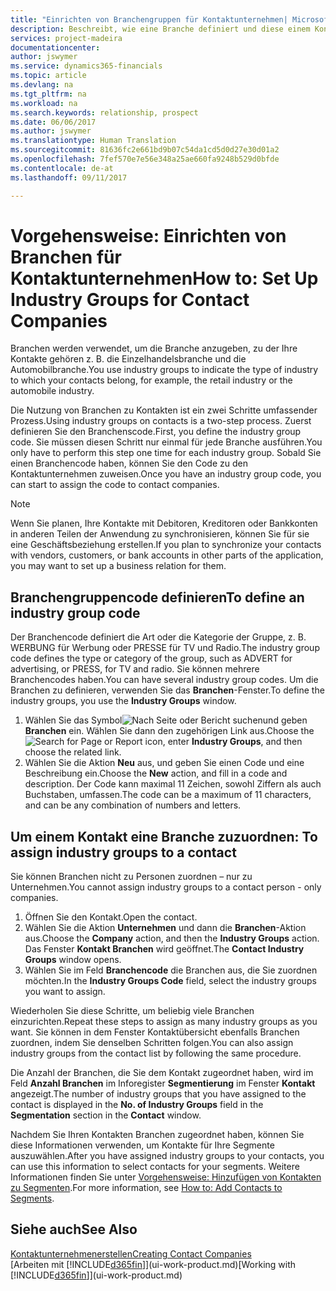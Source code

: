 ```yaml
---
title: "Einrichten von Branchengruppen für Kontaktunternehmen| Microsoft Docs"
description: Beschreibt, wie eine Branche definiert und diese einem Kontaktunternehmen, beispielsweise Einzelhandelsbranche, oder der Automobilindustrie zuweist.
services: project-madeira
documentationcenter: 
author: jswymer
ms.service: dynamics365-financials
ms.topic: article
ms.devlang: na
ms.tgt_pltfrm: na
ms.workload: na
ms.search.keywords: relationship, prospect
ms.date: 06/06/2017
ms.author: jswymer
ms.translationtype: Human Translation
ms.sourcegitcommit: 81636fc2e661bd9b07c54da1cd5d0d27e30d01a2
ms.openlocfilehash: 7fef570e7e56e348a25ae660fa9248b529d0bfde
ms.contentlocale: de-at
ms.lasthandoff: 09/11/2017

---
```

# <a name="how-to-set-up-industry-groups-for-contact-companies"></a><span data-ttu-id="44628-103">Vorgehensweise: Einrichten von Branchen für Kontaktunternehmen</span><span class="sxs-lookup"><span data-stu-id="44628-103">How to: Set Up Industry Groups for Contact Companies</span></span>
<span data-ttu-id="44628-104">Branchen werden verwendet, um die Branche anzugeben, zu der Ihre Kontakte gehören z. B. die Einzelhandelsbranche und die Automobilbranche.</span><span class="sxs-lookup"><span data-stu-id="44628-104">You use industry groups to indicate the type of industry to which your contacts belong, for example, the retail industry or the automobile industry.</span></span>

<span data-ttu-id="44628-105">Die Nutzung von Branchen zu Kontakten ist ein zwei Schritte umfassender Prozess.</span><span class="sxs-lookup"><span data-stu-id="44628-105">Using industry groups on contacts is a two-step process.</span></span> <span data-ttu-id="44628-106">Zuerst definieren Sie den Branchenscode.</span><span class="sxs-lookup"><span data-stu-id="44628-106">First, you define the industry group code.</span></span> <span data-ttu-id="44628-107">Sie müssen diesen Schritt nur einmal für jede Branche ausführen.</span><span class="sxs-lookup"><span data-stu-id="44628-107">You only have to perform this step one time for each industry group.</span></span> <span data-ttu-id="44628-108">Sobald Sie einen Branchencode haben, können Sie den Code zu den Kontaktunternehmen zuweisen.</span><span class="sxs-lookup"><span data-stu-id="44628-108">Once you have an industry group code, you can start to assign the code to contact companies.</span></span>

> [!NOTE]  
>   <span data-ttu-id="44628-109">Wenn Sie planen, Ihre Kontakte mit Debitoren, Kreditoren oder Bankkonten in anderen Teilen der Anwendung zu synchronisieren, können Sie für sie eine Geschäftsbeziehung erstellen.</span><span class="sxs-lookup"><span data-stu-id="44628-109">If you plan to synchronize your contacts with vendors, customers, or bank accounts in other parts of the application, you may want to set up a business relation for them.</span></span>

## <a name="to-define-an-industry-group-code"></a><span data-ttu-id="44628-110">Branchengruppencode definieren</span><span class="sxs-lookup"><span data-stu-id="44628-110">To define an industry group code</span></span>
<span data-ttu-id="44628-111">Der Branchencode definiert die Art oder die Kategorie der Gruppe, z. B. WERBUNG für Werbung oder PRESSE für TV und Radio.</span><span class="sxs-lookup"><span data-stu-id="44628-111">The industry group code defines the type or category of the group, such as ADVERT for advertising, or PRESS, for TV and radio.</span></span> <span data-ttu-id="44628-112">Sie können mehrere Branchencodes haben.</span><span class="sxs-lookup"><span data-stu-id="44628-112">You can have several industry group codes.</span></span> <span data-ttu-id="44628-113">Um die Branchen zu definieren, verwenden Sie das **Branchen**-Fenster.</span><span class="sxs-lookup"><span data-stu-id="44628-113">To define the industry groups, you use the **Industry Groups** window.</span></span>

1. <span data-ttu-id="44628-114">Wählen Sie das Symbol![ Nach Seite oder Bericht suchen ](media/ui-search/search_small.png "Nach Seite oder Bericht suchen")und geben **Branchen** ein. Wählen Sie dann den zugehörigen Link aus.</span><span class="sxs-lookup"><span data-stu-id="44628-114">Choose the ![Search for Page or Report](media/ui-search/search_small.png "Search for Page or Report icon") icon, enter **Industry Groups**, and then choose the related link.</span></span>
2. <span data-ttu-id="44628-115">Wählen Sie die Aktion **Neu** aus, und geben Sie einen Code und eine Beschreibung ein.</span><span class="sxs-lookup"><span data-stu-id="44628-115">Choose the **New** action, and fill in a code and description.</span></span> <span data-ttu-id="44628-116">Der Code kann maximal 11 Zeichen, sowohl Ziffern als auch Buchstaben, umfassen.</span><span class="sxs-lookup"><span data-stu-id="44628-116">The code can be a maximum of 11 characters, and can be any combination of numbers and letters.</span></span>

## <span data-ttu-id="44628-117"><a name="AssignIndustryGroupContact">Um einem Kontakt eine Branche zuzuordnen:</a></span><span class="sxs-lookup"><span data-stu-id="44628-117"><a name="AssignIndustryGroupContact"></a> To assign industry groups to a contact</span></span>
<span data-ttu-id="44628-118">Sie können Branchen nicht zu Personen zuordnen – nur zu Unternehmen.</span><span class="sxs-lookup"><span data-stu-id="44628-118">You cannot assign industry groups to a contact person - only companies.</span></span>

1. <span data-ttu-id="44628-119">Öffnen Sie den Kontakt.</span><span class="sxs-lookup"><span data-stu-id="44628-119">Open the contact.</span></span>
2. <span data-ttu-id="44628-120">Wählen Sie die Aktion **Unternehmen** und dann die **Branchen**-Aktion aus.</span><span class="sxs-lookup"><span data-stu-id="44628-120">Choose the **Company** action, and then the **Industry Groups** action.</span></span> <span data-ttu-id="44628-121">Das Fenster **Kontakt Branchen** wird geöffnet.</span><span class="sxs-lookup"><span data-stu-id="44628-121">The **Contact Industry Groups** window opens.</span></span>
3. <span data-ttu-id="44628-122">Wählen Sie im Feld **Branchencode** die Branchen aus, die Sie zuordnen möchten.</span><span class="sxs-lookup"><span data-stu-id="44628-122">In the **Industry Groups Code** field, select the industry groups you want to assign.</span></span>

<span data-ttu-id="44628-123">Wiederholen Sie diese Schritte, um beliebig viele Branchen einzurichten.</span><span class="sxs-lookup"><span data-stu-id="44628-123">Repeat these steps to assign as many industry groups as you want.</span></span> <span data-ttu-id="44628-124">Sie können in dem Fenster Kontaktübersicht ebenfalls Branchen zuordnen, indem Sie denselben Schritten folgen.</span><span class="sxs-lookup"><span data-stu-id="44628-124">You can also assign industry groups from the contact list by following the same procedure.</span></span>

<span data-ttu-id="44628-125">Die Anzahl der Branchen, die Sie dem Kontakt zugeordnet haben, wird im Feld **Anzahl Branchen** im Inforegister **Segmentierung** im Fenster **Kontakt** angezeigt.</span><span class="sxs-lookup"><span data-stu-id="44628-125">The number of industry groups that you have assigned to the contact is displayed in the **No. of Industry Groups** field in the **Segmentation** section in the **Contact** window.</span></span>

<span data-ttu-id="44628-126">Nachdem Sie Ihren Kontakten Branchen zugeordnet haben, können Sie diese Informationen verwenden, um Kontakte für Ihre Segmente auszuwählen.</span><span class="sxs-lookup"><span data-stu-id="44628-126">After you have assigned industry groups to your contacts, you can use this information to select contacts for your segments.</span></span> <span data-ttu-id="44628-127">Weitere Informationen finden Sie unter [Vorgehensweise: Hinzufügen von Kontakten zu Segmenten](marketing-add-contact-segment.md).</span><span class="sxs-lookup"><span data-stu-id="44628-127">For more information, see [How to: Add Contacts to Segments](marketing-add-contact-segment.md).</span></span>

## <a name="see-also"></a><span data-ttu-id="44628-128">Siehe auch</span><span class="sxs-lookup"><span data-stu-id="44628-128">See Also</span></span>
[<span data-ttu-id="44628-129">Kontaktunternehmenerstellen</span><span class="sxs-lookup"><span data-stu-id="44628-129">Creating Contact Companies</span></span>](marketing-create-contact-companies.md)  
<span data-ttu-id="44628-130">[Arbeiten mit [!INCLUDE[d365fin](includes/d365fin_md.md)]](ui-work-product.md)</span><span class="sxs-lookup"><span data-stu-id="44628-130">[Working with [!INCLUDE[d365fin](includes/d365fin_md.md)]](ui-work-product.md)</span></span>

